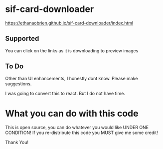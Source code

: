 # sif-card-downloader


https://ethanaobrien.github.io/sif-card-downloader/index.html


## Supported

You can click on the links as it is downloading to preview images

## To Do

Other than UI enhancements, I honestly dont know. Please make suggestions.

I was going to convert this to react. But I do not have time.

# What you can do with this code

This is open source, you can do whatever you would like UNDER ONE CONDITION! If you re-distribute this code you MUST give me some credit!

Thank You!
